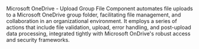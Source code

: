 Microsoft OneDrive - Upload Group File Component automates file uploads to a Microsoft OneDrive group folder, facilitating file management, and collaboration in an organizational environment. It employs a series of actions that include file validation, upload, error handling, and post-upload data processing, integrated tightly with Microsoft OnDrive's robust access and security frameworks.
